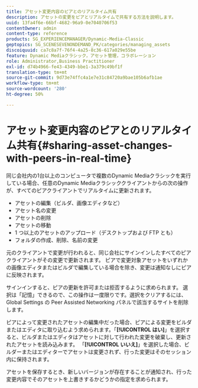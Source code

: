 ```yaml
---
title: アセット変更内容のピアとのリアルタイム共有
description: アセットの変更をピアとリアルタイムで共有する方法を説明します。
uuid: 13fa4f6e-66bf-4682-96a9-0e7040706f53
contentOwner: admin
content-type: reference
products: SG_EXPERIENCEMANAGER/Dynamic-Media-Classic
geptopics: SG_SCENESEVENONDEMAND_PK/categories/managing_assets
discoiquuid: ca7c8a7f-76f4-4a25-8c36-617a029e55be
feature: Dynamic Mediaクラシック，アセット管理，コラボレーション
role: Administrator,Business Practitioner
exl-id: d74b4966-fe43-4349-bbe1-3a379c49bf1f
translation-type: tm+mt
source-git-commit: 9d73e74ffc4a1e7e31c84720a9bae105b6afb1ae
workflow-type: tm+mt
source-wordcount: '280'
ht-degree: 50%

---
```


# アセット変更内容のピアとのリアルタイム共有{#sharing-asset-changes-with-peers-in-real-time}

同じ会社内の1台以上のコンピュータで複数のDynamic Mediaクラシックを実行している場合、任意のDynamic Mediaクラシッククライアントからの次の操作が、すべてのピアクライアントでリアルタイムに更新されます。

* アセットの編集（ビルダ、画像エディタなど）
* アセット名の変更
* アセットの削除
* アセットの移動
* 1 つ以上のアセットのアップロード（デスクトップおよび FTP とも）
* フォルダの作成、削除、名前の変更

元のクライアントで変更が行われると、同じ会社にサインインしたすべてのピアクライアントがその変更で更新されます。 ピアで変更対象アセットをいずれかの画像エディタまたはビルダで編集している場合を除き、変更は通知なしにピアに反映されます。

サインインすると、ピアの更新を許可または拒否するように求められます。 選択は「記憶」できるので、この操作は一度限りです。選択をクリアするには、Global Settings の Peer Assisted Networking パネルで該当するサイトを削除します。

ピアによって変更されたアセットの編集中だった場合、ピアによる変更をビルダまたはエディタに取り込むよう求められます。「**[!UICONTROL はい]**」を選択すると、ビルダまたはエディタはアセットに対して行われた変更を破棄し、更新されたアセットを読み込みます。 「**[!UICONTROL いいえ]**」を選択した場合、ビルダーまたはエディターでアセットは変更されず、行った変更はそのセッション内に保持されます。

アセットを保存するとき、新しいバージョンが存在することが通知され、行った変更内容でそのアセットを上書きするかどうかの指定を求められます。
